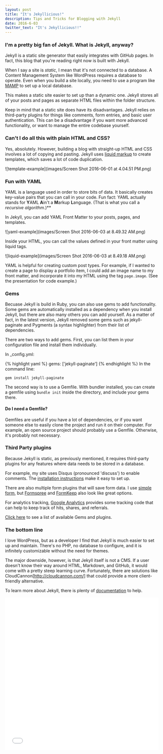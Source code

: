 ```yaml
---
layout: post
title: "It's Jekyllicious!"
description: Tips and Tricks for Blogging with Jekyll
date: 2016-6-03
twitter_text: "It's Jekyllicious!!"
---
```


### I'm a pretty big fan of Jekyll. What is Jekyll, anyway?

Jekyll is a static site generator that easily integrates with GitHub pages. In fact, this blog that you're reading right now is built with Jekyll.

When I say a site is *static*, I mean that it's not connected to a database. A Content Management System like WordPress requires a database to operate. Even when you build a site locally, you need to use a program like [MAMP](https://mamp.info) to set up a local database.

This makes a static site easier to set up than a dynamic one. Jekyll stores all of your posts and pages as separate HTML files within the folder structure.

Keep in mind that a static site does have its disadvantages. Jekyll relies on third-party plugins for things like comments, form entries, and basic user authentication. This can be a disadvantage if you want more advanced functionality, or want to manage the entire codebase yourself.

### Can't I do all this with plain HTML and CSS?

Yes, absolutely. However, building a blog with straight-up HTML and CSS involves a lot of copying and pasting. Jekyll uses [liquid markup](https://github.com/Shopify/liquid/wiki/liquid-for-designers) to create templates, which saves a lot of code duplication.

![template-example](images/Screen Shot 2016-06-01 at 4.04.51 PM.png)

### Fun with YAML

YAML is a language used in order to store bits of data. It basically creates key-value pairs that you can call in your code. Fun fact: YAML actually stands for **Y**AML **A**in't a **M**arkup **L**anguage. (That is what you call a *recursive algorithm*.)**

In Jekyll, you can add YAML Front Matter to your posts, pages, and templates.

![yaml-example](images/Screen Shot 2016-06-03 at 8.49.32 AM.png)

Inside your HTML, you can call the values defined in your front matter using liquid tags.

![liquid-example](images/Screen Shot 2016-06-03 at 8.49.18 AM.png)

YAML is helpful for creating custom post types. For example, if I wanted to create a page to display a portfolio item, I could add an image name to my front matter, and incorporate it into my HTML using the tag `page.image`. (See the presentation for code example.)

### Gems

Becuase Jekyll is build in Ruby, you can also use gems to add functionality. Some gems are automatically installed as a dependency when you install Jekyll, but there are also many others you can add yourself. As a matter of fact, in the latest version, Jekyll removed some gems such as jekyll-paginate and Pygments (a syntax highlighter) from their list of dependencies.

There are two ways to add gems. First, you can list them in your configuration file and install them individually.

In _config.yml:

{% highlight yaml %}
gems: ['jekyll-paginate']
{% endhighlight %}
In the command line:

```
gem install jekyll-paginate
```

The second way is to use a Gemfile. With bundler installed, you can create a gemfile using `bundle init` inside the directory, and include your gems there.

#### Do I need a Gemfile?

Gemfiles are useful if you have a lot of dependencies, or if you want someone else to easily clone the project and run it on their computer. For example, an open source project should probably use a Gemfile. Otherwise, it's probably not necessary.

### Third Party plugins

Because Jekyll is static, as previously mentioned, it requires third-party plugins for any features where data needs to be stored in a database.

For example, my site uses Disqus (pronounced 'discuss') to enable comments. The [installation instructions](https://help.disqus.com/customer/portal/articles/472138-jekyll-installation-instructions) make it easy to set up.

There are also multiple form plugins that will save form data. I use [simple form](https://getsimpleform.com/), but [Formspree](http://formspree.io) and [FormKeep](https://formkeep.com/) also look like great options.

For analytics tracking, [Google Analytics](http://google.com/analytics) provides some tracking code that can help to keep track of hits, shares, and referrals.

[Click here](https://jekyllrb.com/docs/plugins/) to see a list of available Gems and plugins.

### The bottom line

I love WordPress, but as a developer I find that Jekyll is much easier to set up and maintain. There's no PHP, no database to configure, and it is infinitely customizable without the need for themes.

The major downside, however, is that Jekyll itself is not a CMS. If a user doesn't know their way around HTML, Markdown, and GitHub, it would come with a pretty steep learning curve. Fortunately, there are solutions like CloudCannon[http://cloudcannon.com/] that could provide a more client-friendly alternative.

To learn more about Jekyll, there is plenty of [documentation](http://jekyllrb.com) to help.

<iframe src="//slides.com/beccanelson/deck/embed" width="100%" height="500" scrolling="no" frameborder="0" webkitallowfullscreen mozallowfullscreen allowfullscreen></iframe>

